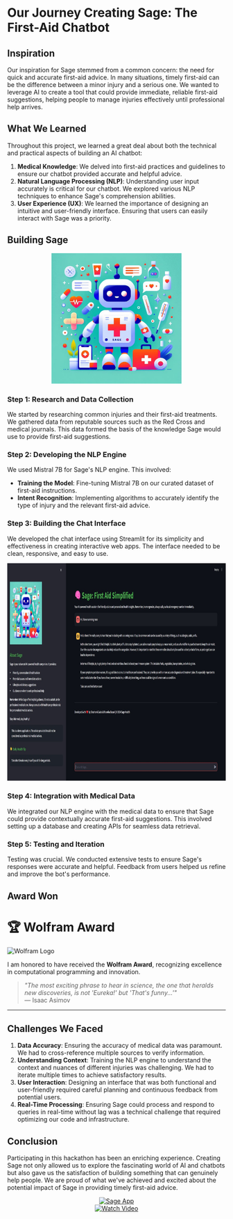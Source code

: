 # Our Journey Creating Sage: The First-Aid Chatbot

## Inspiration

Our inspiration for Sage stemmed from a common concern: the need for quick and accurate first-aid advice. In many situations, timely first-aid can be the difference between a minor injury and a serious one. We wanted to leverage AI to create a tool that could provide immediate, reliable first-aid suggestions, helping people to manage injuries effectively until professional help arrives.

## What We Learned

Throughout this project, we learned a great deal about both the technical and practical aspects of building an AI chatbot:

1. **Medical Knowledge**: We delved into first-aid practices and guidelines to ensure our chatbot provided accurate and helpful advice.
2. **Natural Language Processing (NLP)**: Understanding user input accurately is critical for our chatbot. We explored various NLP techniques to enhance Sage's comprehension abilities.
3. **User Experience (UX)**: We learned the importance of designing an intuitive and user-friendly interface. Ensuring that users can easily interact with Sage was a priority.

## Building Sage

<div align="center">
    <img src="./SAGE.jpeg" alt="SAGE" width="300" height="300"/>
</div>

### Step 1: Research and Data Collection

We started by researching common injuries and their first-aid treatments. We gathered data from reputable sources such as the Red Cross and medical journals. This data formed the basis of the knowledge Sage would use to provide first-aid suggestions.

### Step 2: Developing the NLP Engine

We used Mistral 7B for Sage's NLP engine. This involved:

- **Training the Model**: Fine-tuning Mistral 7B on our curated dataset of first-aid instructions.
- **Intent Recognition**: Implementing algorithms to accurately identify the type of injury and the relevant first-aid advice.

### Step 3: Building the Chat Interface

We developed the chat interface using Streamlit for its simplicity and effectiveness in creating interactive web apps. The interface needed to be clean, responsive, and easy to use.

<div align="center">
    <img src="./Sage_UI.jpeg" alt="SAGE" width="1000" height="500"/>
</div>

### Step 4: Integration with Medical Data

We integrated our NLP engine with the medical data to ensure that Sage could provide contextually accurate first-aid suggestions. This involved setting up a database and creating APIs for seamless data retrieval.

### Step 5: Testing and Iteration

Testing was crucial. We conducted extensive tests to ensure Sage's responses were accurate and helpful. Feedback from users helped us refine and improve the bot's performance.

## Award Won
# 🏆 Wolfram Award

![Wolfram Logo](https://upload.wikimedia.org/wikipedia/commons/e/eb/WolframCorporateLogo.svg)

I am honored to have received the **Wolfram Award**, recognizing excellence in computational programming and innovation.

> *"The most exciting phrase to hear in science, the one that heralds new discoveries, is not 'Eureka!' but 'That's funny...'"*  
> — Isaac Asimov

---

## Challenges We Faced

1. **Data Accuracy**: Ensuring the accuracy of medical data was paramount. We had to cross-reference multiple sources to verify information.
2. **Understanding Context**: Training the NLP engine to understand the context and nuances of different injuries was challenging. We had to iterate multiple times to achieve satisfactory results.
3. **User Interaction**: Designing an interface that was both functional and user-friendly required careful planning and continuous feedback from potential users.
4. **Real-Time Processing**: Ensuring Sage could process and respond to queries in real-time without lag was a technical challenge that required optimizing our code and infrastructure.

## Conclusion

Participating in this hackathon has been an enriching experience. Creating Sage not only allowed us to explore the fascinating world of AI and chatbots but also gave us the satisfaction of building something that can genuinely help people. We are proud of what we've achieved and excited about the potential impact of Sage in providing timely first-aid advice.
<div align="center">
    <a href="https://sage-health-chatbot.streamlit.app/" target="_blank">
        <img src="https://img.shields.io/badge/Sage%20App-Click%20Here-brightgreen?style=for-the-badge" alt="Sage App">
    </a>
</div>

<div align="center">
    <a href="https://www.youtube.com/watch?v=KW_vmMp5Tuw" target="_blank">
        <img src="https://img.shields.io/badge/Watch%20Video-Click%20Here-red?style=for-the-badge" alt="Watch Video">
    </a>
</div>
